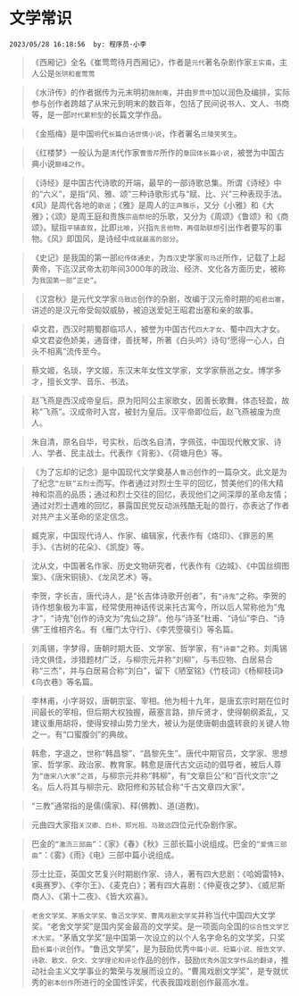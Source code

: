 # 文学常识
`2023/05/28 16:18:56  by: 程序员·小李`

> 《西厢记》全名《崔莺莺待月西厢记》，作者是`元代`著名杂剧作家`王实甫`，主人公是`张珙和崔莺莺`

>《水浒传》的作者据传为元末明初`施耐庵`，并由`罗贯中`加以润色及编排，实际参与创作者跨越了从宋元到明末的数百年，包括了民间说书人、文人、书商等，是一部`时代累积型`的长篇文学作品。

>《金瓶梅》是中国`明`代`长篇白话世情小说`，作者署名`兰陵笑笑生`。

>《红楼梦》一般认为是`清`代作家`曹雪芹`所作的`章回体长篇小说`，被誉为中国古典小说`巅峰之作`。

> 《诗经》是中国古代诗歌的开端，最早的一部诗歌总集。所谓《诗经》中的“六义”，是指“风、雅、颂”三种诗歌形式与“赋、比、兴”三种表现手法。《风》是周代各地的`歌谣`；《雅》是周人的`正声雅乐`，又分《小雅》和《大雅》；《颂》是周王庭和贵族`宗庙祭祀`的乐歌，又分为《周颂》《鲁颂》和《商颂》。赋指`平铺直叙`，比即`比喻`，兴指`先言他物，再借助联想`引出作者要写的事物。《风》即国风，是诗经中`成就最高的部分`。

> 《史记》是我国的第一部`纪传体通史`，为`西汉`史学家`司马迁`所作，记载了上起黄帝，下迄汉武帝太初年间3000年的政治、经济、文化各方面历史，被称为`我国第一部“正史”`。

>《汉宫秋》是元代文学家`马致远`创作的杂剧，改编于汉元帝时期的`昭君出塞`，讲述的是汉元帝受匈奴威胁，被迫送爱妃王昭君出塞和亲的故事。

> 卓文君，西汉时期蜀郡临邛人，被誉为中国古代`四大才女`、蜀中四大才女。卓文君姿色娇美，通音律，善抚琴，所著《白头吟》诗句“愿得一心人，白头不相离”流传至今。

> 蔡文姬，名琰，字文姬，东汉末年女性文学家，文学家蔡邕之女。博学多才，擅长文学、音乐、书法。

> 赵飞燕是西汉成帝皇后。原为阳阿公主家歌女，因善长歌舞，体态轻盈，故称“飞燕”。汉成帝时入宫，被封为皇后。汉平帝即位后，赵飞燕被废为庶人。

> 朱自清，原名自华，号实秋，后改名自清，字佩弦，中国现代散文家、诗人、学者、民主战士。代表作《背影》、《荷塘月色》等。

>《为了忘却的记念》是中国现代文学奠基人`鲁迅`创作的一篇杂文。此文是为了纪念`“左联”五烈士`而写。作者通过对烈士生平的回忆，赞美他们的伟大精神和崇高的品质；通过和烈士交往的回忆，表现他们之间深厚的革命友情；通过对烈士遇难的回忆，暴露国民党反动派残酷无耻的兽行，亦表达了作者对共产主义革命的坚定信念。

>臧克家，中国现代诗人、作家、编辑家，代表作有《烙印》、《罪恶的黑手》、《古树的花朵》、《凯旋》等。

> 沈从文，中国著名作家、历史文物研究者，代表作有《边城》、《中国丝绸图案》、《唐宋铜镜》、《龙凤艺术》等。

>李贺，字长吉，唐代诗人，是“长吉体诗歌开创者”，有`“诗鬼”`之称。李贺的诗作想象极为丰富，经常使用神话传说来托古寓今，所以后人常称他为“鬼才”，“诗鬼”创作的诗文为“鬼仙之辞”。他与“诗圣”杜甫、“诗仙”李白、“诗佛”王维相齐名。有《雁门太守行》、《李凭箜篌引》等名篇。

> 刘禹锡，字梦得，唐朝时期大臣、文学家、哲学家，有`“诗豪”`之称。刘禹锡诗文俱佳，涉猎题材广泛，与柳宗元并称“刘柳”，与韦应物、白居易合称“三杰”，并与白居易合称“刘白”，留下《陋室铭》《竹枝词》《杨柳枝词》《乌衣巷》等名篇。

> 李林甫，小字哥奴，唐朝宗室、宰相。他为相十九年，是唐玄宗时期在位时间最长的宰相，但后期大权独握，蔽塞言路，排斥贤才，使得朝纲紊乱，又建议重用胡将，使得安禄山势力坐大，被认为是使唐朝由盛转衰的关键人物之一。有“口蜜腹剑”的典故。

> 韩愈，字退之，世称“韩昌黎”、“昌黎先生”。唐代中期官员，文学家、思想家、哲学家、政治家、教育家。韩愈是唐代古文运动的倡导者，被后人尊为`“唐宋八大家”之首`，与柳宗元并称“韩柳”，有“文章巨公”和“百代文宗”之名。后人将其与柳宗元、欧阳修和苏轼合称“千古文章四大家”。

> “三教”通常指的是儒(儒家)、释(佛教)、道(道教)。

> 元曲四大家指`关汉卿、白朴、郑光祖、马致远`四位元代杂剧作家。

>  巴金的`“激流三部曲”`：《家》《春》《秋》三部长篇小说组成。巴金的`“爱情三部曲”`：《雾》《雨》《电》三部中篇小说组成。

> 莎士比亚，英国文艺复兴时期剧作家、诗人，著有四大悲剧：《哈姆雷特》、《奥赛罗》、《李尔王》、《麦克白》；著有四大喜剧：《仲夏夜之梦》、《威尼斯商人》、《第十二夜》、《皆大欢喜》。

> `老舍文学奖、茅盾文学奖、鲁迅文学奖、曹禺戏剧文学奖`并称当代中国四大文学奖。“老舍文学奖”是国内奖金最高的文学奖。是一项面向全国的`综合性文学艺术大奖`。“茅盾文学奖”是中国第一次设立的以个人名字命名的文学奖，只奖励`长篇小说`创作。“鲁迅文学奖”，是为鼓励优秀`中篇小说、短篇小说、报告文学、诗歌、散文、杂文、文学理论和评论`作品的创作，鼓励`优秀外国文学作品的翻译`，推动社会主义文学事业的繁荣与发展而设立的。“曹禺戏剧文学奖”，是专就优秀的`剧本创作`所进行的全国性评奖，代表我国戏剧创作最高水准。

